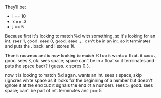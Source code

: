 They'll be:
- i == 10
- x == .3
- j == 5

Because first it's looking to match %d with something, so it's looking for an int. sees 1, good. sees 0, good. sees .; . can't be in an int. so it terminates and puts the . back. and i stores 10.

Then it resumes and is now looking to match %f so it wants a float. it sees ., good. sees 3, ok. sees space; space can't be in a float so it terminates and puts the space back? i guess. x stores 0.3.

now it is looking to match %d again. wants an int. sees a space, skip (ignores white space as it looks for the beginning of a number but doesn't ignore it at the end cuz it signals the end of a number). sees 5, good. sees space; can't be part of int. terminates and j == 5.